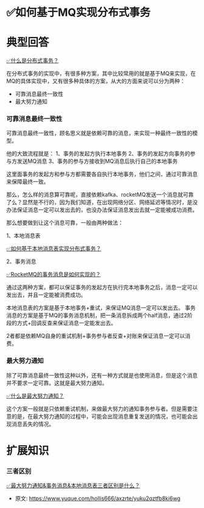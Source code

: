 # ✅如何基于MQ实现分布式事务
<!--page header-->

<a name="KOHPe"></a>
# 典型回答
[✅什么是分布式事务？](https://www.yuque.com/hollis666/axzrte/pgzeqn8h4nxl1o6h?view=doc_embed)

在分布式事务的实现中，有很多种方案，其中比较常用的就是基于MQ来实现，在MQ的具体实现中，又有很多种具体的方案，从大的方面来说可以分为两种：

- 可靠消息最终一致性
- 最大努力通知

<a name="AcZYJ"></a>
### 可靠消息最终一致性

可靠消息最终一致性，顾名思义就是依赖可靠的消息，来实现一种最终一致性的模型。

他的大致流程就是：
1、事务的发起方执行本地事务
2、事务的发起方向事务的参与方发送MQ消息
3、事务的参与方接收到MQ消息后执行自己的本地事务

这里面事务的发起方和参与方都需要各自执行本地事务，他们之间，通过可靠消息来保障最终一致。

那么，怎么样的消息算可靠呢，直接依赖kafka、rocketMQ发送一个消息就可靠了么？显然是不行的，因为我们知道，在出现网络分区、网络延迟等情况时，是没办法保证消息一定可以发出去的，也没办法保证消息发出去就一定能被成功消费。

那么想要做到让这个消息可靠，一般由两种做法：

1、本地消息表

[✅如何基于本地消息表实现分布式事务？](https://www.yuque.com/hollis666/axzrte/xm675quxo1bc5qm8?view=doc_embed)

2、事务消息

[✅RocketMQ的事务消息是如何实现的？](https://www.yuque.com/hollis666/axzrte/abxh7z?view=doc_embed)

通过这两种方案，都可以保证事务的发起方在执行完本地事务之后，消息一定可以发出去，并且一定能被消费成功。

本地消息表的方案是基于本地事务+重试，来保证MQ消息一定可以发出去。
事务消息的方案是基于MQ的事务消息机制，把一条消息拆成两个half消息，通过2阶段的方式+回调反查来保证消息一定能发出去。

2者都是依赖MQ自身的重试机制+事务参与者反查+对账来保证消息一定可以消费。


<a name="KwGgk"></a>
### 最大努力通知

除了可靠消息最终一致性这种以外，还有一种方式就是也使用消息，但是这个消息并不要求一定可靠。这就是最大努力通知。

[✅什么是最大努力通知？](https://www.yuque.com/hollis666/axzrte/akhq6shbaqc61s5n?view=doc_embed)

这个方案一般就是只依赖重试机制，来做最大努力的通知事务参与者。但是需要注意的是，在最大努力通知的过程中，可能会出现消息重复发送的情况，也可能会出现消息丢失的情况。

<a name="MVI59"></a>
# 扩展知识

<a name="pWZZu"></a>
### 三者区别

[✅最大努力通知&事务消息&本地消息表三者区别是什么？](https://www.yuque.com/hollis666/axzrte/pxdtc3krterqhrfz?view=doc_embed)


<!--page footer-->
- 原文: <https://www.yuque.com/hollis666/axzrte/yuku2qztfb8ki6wg>